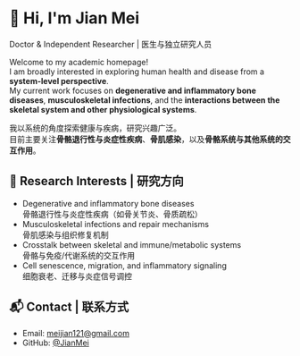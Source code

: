 # 👋 Hi, I'm Jian Mei  
Doctor & Independent Researcher | 医生与独立研究人员  

Welcome to my academic homepage!  
I am broadly interested in exploring human health and disease from a **system-level perspective**.  
My current work focuses on **degenerative and inflammatory bone diseases**, **musculoskeletal infections**, and the **interactions between the skeletal system and other physiological systems**.  

我以系统的角度探索健康与疾病，研究兴趣广泛。  
目前主要关注**骨骼退行性与炎症性疾病**、**骨肌感染**，以及**骨骼系统与其他系统的交互作用**。

## 🔬 Research Interests | 研究方向
- Degenerative and inflammatory bone diseases  
  骨骼退行性与炎症性疾病（如骨关节炎、骨质疏松）  
- Musculoskeletal infections and repair mechanisms  
  骨肌感染与组织修复机制  
- Crosstalk between skeletal and immune/metabolic systems  
  骨骼与免疫/代谢系统的交互作用  
- Cell senescence, migration, and inflammatory signaling  
  细胞衰老、迁移与炎症信号调控  

## 📬 Contact | 联系方式
- Email: meijian121@gmail.com  
- GitHub: [@JianMei](https://github.com/JianMei)
